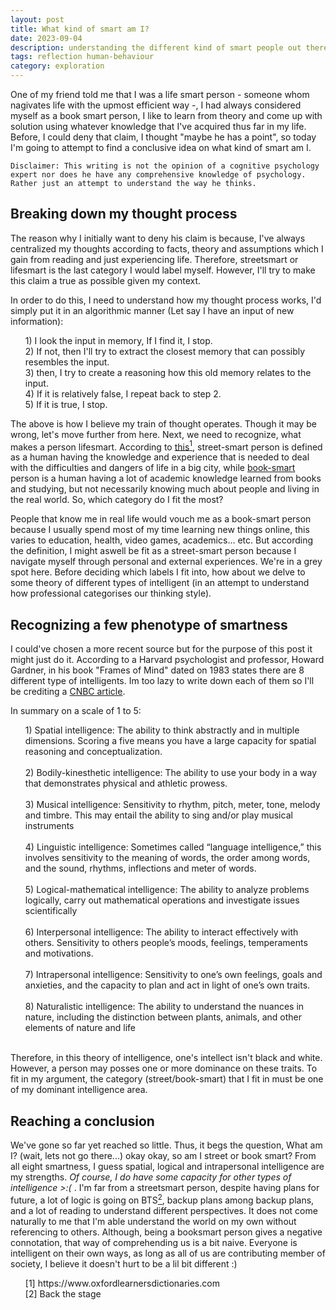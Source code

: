```yaml
---
layout: post
title: What kind of smart am I?
date: 2023-09-04
description: understanding the different kind of smart people out there (and me)
tags: reflection human-behaviour
category: exploration
---
```


One of my friend told me that I was a life smart person - someone whom nagivates life with the upmost efficient way -, I had always considered myself as a book smart person, I like to learn from theory and come up with solution using whatever knowledge that I've acquired thus far in my life. Before, I could deny that claim, I thought "maybe he has a point", so today I'm going to attempt to find a conclusive idea on what kind of smart am I. 

```
Disclaimer: This writing is not the opinion of a cognitive psychology expert nor does he have any comprehensive knowledge of psychology. Rather just an attempt to understand the way he thinks.
```

## Breaking down my thought process
The reason why I initially want to deny his claim is because, I've always centralized my thoughts according to facts, theory and assumptions which I gain from reading and just experiencing life. Therefore, streetsmart or lifesmart is the last category I would label myself. However, I'll try to make this claim a true as possible given my context. 

In order to do this, I need to understand how my thought process works, I'd simply put it in an algorithmic manner (Let say I have an input of new information):
<ul>
1) I look the input in memory, If I find it, I stop. <br>
2) If not, then I'll try to extract the closest memory that can possibly resembles the input. <br>
3) then, I try to create a reasoning how this old memory relates to the input. <br>
4) If it is relatively false, I repeat back to step 2. <br>
5) If it is true, I stop.
</ul>
The above is how I believe my train of thought operates. Though it may be wrong, let's move further from here. Next, we need to recognize, what makes a person lifesmart. According to <a href="https://www.oxfordlearnersdictionaries.com/definition/english/street-smart#:~:text=%2F%CB%88stri%CB%90t%20sm%C9%91%CB%90rt%2F,smartTopics%20Personal%20qualitiesc2">this</a><a href="#oxfordonline"><sup>1</sup></a>, street-smart person is defined as a human ​having the knowledge and experience that is needed to deal with the difficulties and dangers of life in a big city, while <a href="https://www.oxfordlearnersdictionaries.com/definition/english/book-smart">book-smart</a> person is a human having a lot of academic knowledge learned from books and studying, but not necessarily knowing much about people and living in the real world. So, which category do I fit the most?

People that know me in real life would vouch me as a book-smart person because I usually spend most of my time learning new things online, this varies to education, health, video games, academics... etc. But according the definition, I might aswell be fit as a street-smart person because I navigate myself through personal and external experiences. We're in a grey spot here.
Before deciding which labels I fit into, how about we delve to some theory of different types of intelligent (in an attempt to understand how professional categorises our thinking style).

## Recognizing a few phenotype of smartness
I could've chosen a more recent source but for the purpose of this post it might just do it. According to a Harvard psychologist and professor, Howard Gardner, in his book "Frames of Mind" dated on 1983 states there are 8 different type of intelligents. Im too lazy to write down each of them so I'll be crediting a <a href="https://www.cnbc.com/2021/03/10/harvard-psychologist-types-of-intelligence-where-do-you-score-highest-in.html">CNBC article</a>. <br>

In summary on a scale of 1 to 5:

<ul>
1) Spatial intelligence:
The ability to think abstractly and in multiple dimensions. Scoring a five means you have a large capacity for spatial reasoning and conceptualization.<br> <br>
2) Bodily-kinesthetic intelligence:
The ability to use your body in a way that demonstrates physical and athletic prowess.  <br><br>
3) Musical intelligence: Sensitivity to rhythm, pitch, meter, tone, melody and timbre. This may entail the ability to sing and/or play musical instruments <br><br>
4) Linguistic intelligence: Sometimes called “language intelligence,” this involves sensitivity to the meaning of words, the order among words, and the sound, rhythms, inflections and meter of words. <br><br>
5) Logical-mathematical intelligence: The ability to analyze problems logically, carry out mathematical operations and investigate issues scientifically <br><br>
6) Interpersonal intelligence: The ability to interact effectively with others. Sensitivity to others people’s moods, feelings, temperaments and motivations. <br><br>
7) Intrapersonal intelligence: Sensitivity to one’s own feelings, goals and anxieties, and the capacity to plan and act in light of one’s own traits. <br><br>
8) Naturalistic intelligence: The ability to understand the nuances in nature, including the distinction between plants, animals, and other elements of nature and life <br><br>
</ul>

Therefore, in this theory of intelligence, one's intellect isn't black and white. However, a person may posses one or more dominance on these traits. To fit in my argument, the category (street/book-smart) that I fit in must be one of my dominant intelligence area. 
## Reaching a conclusion
We've gone so far yet reached so little. Thus, it begs the question, What am I? (wait, lets not go there...) okay okay, so am I street or book smart? From all eight smartness, I guess spatial, logical and intrapersonal intelligence are my strengths. <i>Of course, I do have some capacity for other types of intelligence >:( </i>. I'm far from a streetsmart person, despite having plans for future, a lot of logic is going on BTS<a href="#bts"><sup>2</sup></a>, backup plans among backup plans, and a lot of reading to understand different perspectives. It does not come naturally to me that I'm able understand the world on my own without referencing to others. Although, being a booksmart person gives a negative connotation, that way of comprehending us is a bit naive. Everyone is intelligent on their own ways, as long as all of us are contributing member of society, I believe it doesn't hurt to be a lil bit different :)
<ul>
[1] https://www.oxfordlearnersdictionaries.com <br>
[2] Back the stage
</ul>